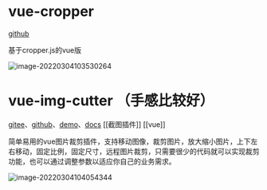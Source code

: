 # vue-cropper

[github](http://github.xyxiao.cn/vue-cropper/example/)

基于cropper.js的vue版

![image-20220304103530264](https://gitee.com/capsion-images/notebook/raw/master/image/202203041035761.png)





# vue-img-cutter （手感比较好）

[gitee](https://gitee.com/GLUESTICK/vue-img-cutter)、[github](https://github.com/acccccccb/vue-img-cutter)、[demo](https://www.ihtmlcss.com/demo/dist/#/croptool)、[docs](https://www.ihtmlcss.com/demo/dist/#/croptool) [[截图插件]] [[vue]]

简单易用的vue图片裁剪插件，支持移动图像，裁剪图片，放大缩小图片，上下左右移动，固定比例，固定尺寸，远程图片裁剪，只需要很少的代码就可以实现裁剪功能，也可以通过调整参数以适应你自己的业务需求。



![image-20220304104054344](https://gitee.com/capsion-images/notebook/raw/master/image/202203041040475.png)
